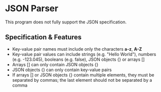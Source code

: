 # JSON Parser
This program does not fully support the JSON specification.

## Specification & Features
- Key-value pair names must include only the characters **a-z**, **A-Z**
- Key-value pair values ​​can include strings (e.g. "Hello World"), numbers (e.g. -123.045), booleans (e.g. false), JSON objects {} or arrays []
- Arrays [] can only contain JSON objects {}
- JSON objects {} can only contain key-value pairs
- If arrays [] or JSON objects {} contain multiple elements, they must be separated by commas; the last element should not be separated by a comma
